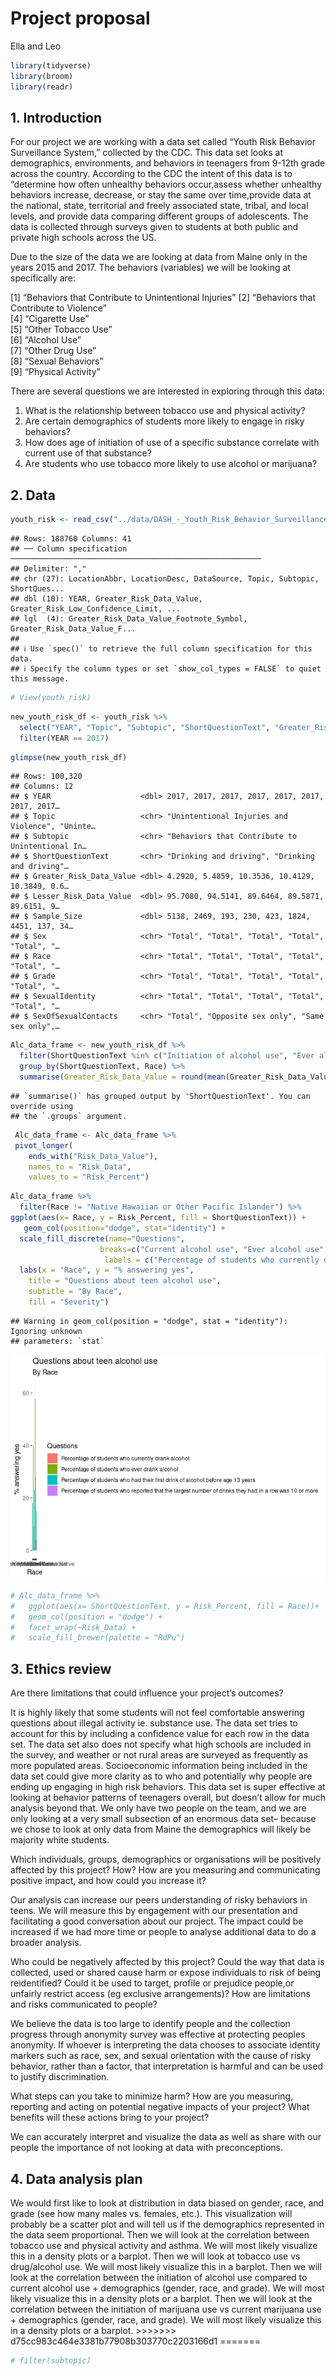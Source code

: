 Project proposal
================
Ella and Leo

``` r
library(tidyverse)
library(broom)
library(readr)
```

## 1. Introduction

For our project we are working with a data set called “Youth Risk
Behavior Surveillance System,” collected by the CDC. This data set looks
at demographics, environments, and behaviors in teenagers from 9-12th
grade across the country. According to the CDC the intent of this data
is to “determine how often unhealthy behaviors occur,assess whether
unhealthy behaviors increase, decrease, or stay the same over
time,provide data at the national, state, territorial and freely
associated state, tribal, and local levels, and provide data comparing
different groups of adolescents. The data is collected through surveys
given to students at both public and private high schools across the US.

Due to the size of the data we are looking at data from Maine only in
the years 2015 and 2017. The behaviors (variables) we will be looking at
specifically are:

\[1\] “Behaviors that Contribute to Unintentional Injuries” \[2\]
“Behaviors that Contribute to Violence”  
\[4\] “Cigarette Use”  
\[5\] “Other Tobacco Use”  
\[6\] “Alcohol Use”  
\[7\] “Other Drug Use”  
\[8\] “Sexual Behaviors”  
\[9\] “Physical Activity”

There are several questions we are interested in exploring through this
data:

1.  What is the relationship between tobacco use and physical activity?
2.  Are certain demographics of students more likely to engage in risky
    behaviors?
3.  How does age of initiation of use of a specific substance correlate
    with current use of that substance?
4.  Are students who use tobacco more likely to use alcohol or
    marijuana?

## 2. Data

``` r
youth_risk <- read_csv("../data/DASH_-_Youth_Risk_Behavior_Surveillance_System__YRBSS___High_School____Including_Sexual_Orientation_20240207.csv")
```

    ## Rows: 188760 Columns: 41
    ## ── Column specification ────────────────────────────────────────────────────────
    ## Delimiter: ","
    ## chr (27): LocationAbbr, LocationDesc, DataSource, Topic, Subtopic, ShortQues...
    ## dbl (10): YEAR, Greater_Risk_Data_Value, Greater_Risk_Low_Confidence_Limit, ...
    ## lgl  (4): Greater_Risk_Data_Value_Footnote_Symbol, Greater_Risk_Data_Value_F...
    ## 
    ## ℹ Use `spec()` to retrieve the full column specification for this data.
    ## ℹ Specify the column types or set `show_col_types = FALSE` to quiet this message.

``` r
# View(youth_risk)
```

``` r
new_youth_risk_df <- youth_risk %>% 
  select("YEAR", "Topic", "Subtopic", "ShortQuestionText", "Greater_Risk_Data_Value", "Lesser_Risk_Data_Value", "Sample_Size", "Sex", "Race", "Grade", "SexualIdentity", "SexOfSexualContacts") %>%
  filter(YEAR == 2017)
```

``` r
glimpse(new_youth_risk_df)
```

    ## Rows: 100,320
    ## Columns: 12
    ## $ YEAR                    <dbl> 2017, 2017, 2017, 2017, 2017, 2017, 2017, 2017…
    ## $ Topic                   <chr> "Unintentional Injuries and Violence", "Uninte…
    ## $ Subtopic                <chr> "Behaviors that Contribute to Unintentional In…
    ## $ ShortQuestionText       <chr> "Drinking and driving", "Drinking and driving"…
    ## $ Greater_Risk_Data_Value <dbl> 4.2920, 5.4859, 10.3536, 10.4129, 10.3849, 0.6…
    ## $ Lesser_Risk_Data_Value  <dbl> 95.7080, 94.5141, 89.6464, 89.5871, 89.6151, 9…
    ## $ Sample_Size             <dbl> 5138, 2469, 193, 230, 423, 1824, 4451, 137, 34…
    ## $ Sex                     <chr> "Total", "Total", "Total", "Total", "Total", "…
    ## $ Race                    <chr> "Total", "Total", "Total", "Total", "Total", "…
    ## $ Grade                   <chr> "Total", "Total", "Total", "Total", "Total", "…
    ## $ SexualIdentity          <chr> "Total", "Total", "Total", "Total", "Total", "…
    ## $ SexOfSexualContacts     <chr> "Total", "Opposite sex only", "Same sex only",…

``` r
Alc_data_frame <- new_youth_risk_df %>%
  filter(ShortQuestionText %in% c("Initiation of alcohol use", "Ever alcohol use", "Current alcohol use", "Largest number of drinks")) %>%
  group_by(ShortQuestionText, Race) %>%
  summarise(Greater_Risk_Data_Value = round(mean(Greater_Risk_Data_Value, na.rm =TRUE), digits = 0))
```

    ## `summarise()` has grouped output by 'ShortQuestionText'. You can override using
    ## the `.groups` argument.

``` r
 Alc_data_frame <- Alc_data_frame %>%
 pivot_longer(
    ends_with("Risk_Data_Value"), 
    names_to = "Risk_Data", 
    values_to = "Risk_Percent") 
```

``` r
Alc_data_frame %>% 
  filter(Race != "Native Hawaiian or Other Pacific Islander") %>% 
ggplot(aes(x= Race, y = Risk_Percent, fill = ShortQuestionText)) +
   geom_col(position="dodge", stat="identity") +
  scale_fill_discrete(name="Questions",
                    breaks=c("Current alcohol use", "Ever alcohol use", "Initiation of alcohol use", "Largest number of drinks"),
                     labels = c("Percentage of students who currently drank alcohol", "Percentage of students who ever drank alcohol", "Percentage of students who had their first drink of alcohol before age 13 years", "Percentage of students who reported that the largest number of drinks they had in a row was 10 or more" )) +
  labs(x = "Race", y = "% answering yes",
    title = "Questions about teen alcohol use",
    subtitle = "By Race",
    fill = "Severity") 
```

    ## Warning in geom_col(position = "dodge", stat = "identity"): Ignoring unknown
    ## parameters: `stat`

![](proposal_files/figure-gfm/unnamed-chunk-4-1.png)<!-- -->

``` r
# Alc_data_frame %>% 
#   ggplot(aes(x= ShortQuestionText, y = Risk_Percent, fill = Race))+
#   geom_col(position = "dodge") +
#   facet_wrap(~Risk_Data) +
#   scale_fill_brewer(palette = "RdPu")
```

## 3. Ethics review

Are there limitations that could influence your project’s outcomes?

It is highly likely that some students will not feel comfortable
answering questions about illegal activity ie. substance use. The data
set tries to account for this by including a confidence value for each
row in the data set. The data set also does not specify what high
schools are included in the survey, and weather or not rural areas are
surveyed as frequently as more populated areas. Socioeconomic
information being included in the data set could give more clarity as to
who and potentially why people are ending up engaging in high risk
behaviors. This data set is super effective at looking at behavior
patterns of teenagers overall, but doesn’t allow for much analysis
beyond that. We only have two people on the team, and we are only
looking at a very small subsection of an enormous data set– because we
chose to look at only data from Maine the demographics will likely be
majority white students.

Which individuals, groups, demographics or organisations will be
positively affected by this project? How? How are you measuring and
communicating positive impact, and how could you increase it?

Our analysis can increase our peers understanding of risky behaviors in
teens. We will measure this by engagement with our presentation and
facilitating a good conversation about our project. The impact could be
increased if we had more time or people to analyse additional data to do
a broader analysis.

Who could be negatively affected by this project? Could the way that
data is collected, used or shared cause harm or expose individuals to
risk of being reidentified? Could it be used to target, profile or
prejudice people,or unfairly restrict access (eg exclusive
arrangements)? How are limitations and risks communicated to people?

We believe the data is too large to identify people and the collection
progress through anonymity survey was effective at protecting peoples
anonymity. If whoever is interpreting the data chooses to associate
identity markers such as race, sex, and sexual orientation with the
cause of risky behavior, rather than a factor, that interpretation is
harmful and can be used to justify discrimination.

What steps can you take to minimize harm? How are you measuring,
reporting and acting on potential negative impacts of your project? What
benefits will these actions bring to your project?

We can accurately interpret and visualize the data as well as share with
our people the importance of not looking at data with preconceptions.

## 4. Data analysis plan

We would first like to look at distribution in data biased on gender,
race, and grade (see how many males vs. females, etc.). This
visualization will probably be a scatter plot and will tell us if the
demographics represented in the data seem proportional. Then we will
look at the correlation between tobacco use and physical activity and
asthma. We will most likely visualize this in a density plots or a
barplot. Then we will look at tobacco use vs drug/alcohol use. We will
most likely visualize this in a barplot. Then we will look at the
correlation between the initiation of alcohol use compared to current
alcohol use + demographics (gender, race, and grade). We will most
likely visualize this in a density plots or a barplot. Then we will look
at the correlation between the initiation of marijuana use vs current
marijuana use + demographics (gender, race, and grade). We will most
likely visualize this in a density plots or a barplot. \>\>\>\>\>\>\>
d75cc983c464e3381b77908b303770c2203166d1 =======

``` r
# filter(subtopic)
```
